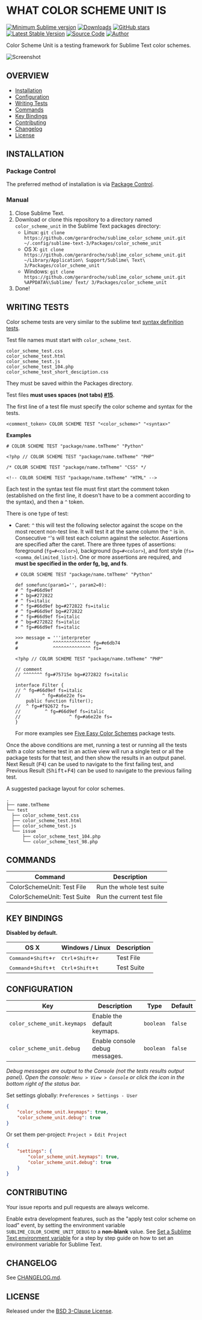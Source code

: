 # WHAT COLOR SCHEME UNIT IS

[![Minimum Sublime version](https://img.shields.io/badge/sublime-%3E%3D%203.0-brightgreen.svg?style=flat-square)](https://sublimetext.com) [![Downloads](https://img.shields.io/packagecontrol/dt/color_scheme_unit.svg?style=flat-square)](https://packagecontrol.io/packages/color_scheme_unit) [![GitHub stars](https://img.shields.io/github/stars/gerardroche/sublime_color_scheme_unit.svg?style=flat-square)](https://github.com/gerardroche/sublime_color_scheme_unit/stargazers) [![Latest Stable Version](https://img.shields.io/github/tag/gerardroche/sublime_color_scheme_unit.svg?style=flat-square&label=packagecontrol)](https://github.com/gerardroche/sublime_color_scheme_unit/tags) [![Source Code](https://img.shields.io/badge/source-GitHub-blue.svg?style=flat-square)](https://github.com/gerardroche/sublime_color_scheme_unit) [![Author](https://img.shields.io/badge/author-@gerardroche-blue.svg?style=flat-square)](https://twitter.com/gerardroche)

Color Scheme Unit is a testing framework for Sublime Text color schemes.

![Screenshot](screenshot.png)

## OVERVIEW

* [Installation](#installation)
* [Configuration](#configuration)
* [Writing Tests](#writing-tests)
* [Commands](#commands)
* [Key Bindings](#key-bindings)
* [Contributing](#contributing)
* [Changelog](#changelog)
* [License](#license)

## INSTALLATION

### Package Control

The preferred method of installation is via [Package Control](https://packagecontrol.io/browse/authors/gerardroche).

### Manual

1. Close Sublime Text.
2. Download or clone this repository to a directory named `color_scheme_unit` in the Sublime Text packages directory:
    * Linux: `git clone https://github.com/gerardroche/sublime_color_scheme_unit.git ~/.config/sublime-text-3/Packages/color_scheme_unit`
    * OS X: `git clone https://github.com/gerardroche/sublime_color_scheme_unit.git ~/Library/Application\ Support/Sublime\ Text\ 3/Packages/color_scheme_unit`
    * Windows: `git clone https://github.com/gerardroche/sublime_color_scheme_unit.git %APPDATA%\Sublime/ Text/ 3/Packages/color_scheme_unit`
3. Done!

## WRITING TESTS

Color scheme tests are very similar to the sublime text [syntax definition tests](https://www.sublimetext.com/docs/3/syntax.html).

Test file names must start with `color_scheme_test`.

```
color_scheme_test.css
color_scheme_test.html
color_scheme_test.js
color_scheme_test_104.php
color_scheme_test_short_desciption.css
```

They must be saved within the Packages directory.

Test files **must uses spaces (not tabs) [#15](https://github.com/gerardroche/sublime_color_scheme_unit/issues/15)**.

The first line of a test file must specify the color scheme and syntax for the tests.

```
<comment_token> COLOR SCHEME TEST "<color_scheme>" "<syntax>"
```

**Examples**

```
# COLOR SCHEME TEST "package/name.tmTheme" "Python"
```

```
<?php // COLOR SCHEME TEST "package/name.tmTheme" "PHP"
```

```
/* COLOR SCHEME TEST "package/name.tmTheme" "CSS" */
```

```
<!-- COLOR SCHEME TEST "package/name.tmTheme" "HTML" -->
```

Each test in the syntax test file must first start the comment token (established on the first line, it doesn't have to be a comment according to the syntax), and then a `^` token.

There is one type of test:

* Caret: `^` this will test the following selector against the scope on the most recent non-test line. It will test it at the same column the `^` is in. Consecutive `^`'s will test each column against the selector. Assertions are specified after the caret. There are three types of assertions: foreground (`fg=#<color>`), background (`bg=#<color>`), and font style (`fs=<comma_delimited_list>`). One or more assertions are required, and **must be specified in the order fg, bg, and fs**.

    ```
    # COLOR SCHEME TEST "package/name.tmTheme" "Python"

    def somefunc(param1='', param2=0):
    # ^ fg=#66d9ef
    # ^ bg=#272822
    # ^ fs=italic
    # ^ fg=#66d9ef bg=#272822 fs=italic
    # ^ fg=#66d9ef bg=#272822
    # ^ fg=#66d9ef fs=italic
    # ^ bg=#272822 fs=italic
    # ^ fg=#66d9ef fs=italic

    >>> message = '''interpreter
    #             ^^^^^^^^^^^^^^ fg=#e6db74
    #             ^^^^^^^^^^^^^^ fs=
    ```

    ```
    <?php // COLOR SCHEME TEST "package/name.tmTheme" "PHP"

    // comment
    // ^^^^^^^ fg=#75715e bg=#272822 fs=italic

    interface Filter {
    // ^ fg=#66d9ef fs=italic
    //        ^ fg=#a6e22e fs=
        public function filter();
    //  ^ fg=#f92672 fs=
    //         ^ fg=#66d9ef fs=italic
    //                  ^ fg=#a6e22e fs=
    }
    ```

    For more examples see [Five Easy Color Schemes](https://github.com/gerardroche/sublime_five_easy_color_schemes) package tests.

Once the above conditions are met, running a test or running all the tests with a color scheme test in an active view will run a single test or all the package tests for that test, and then show the results in an output panel. Next Result (<kbd>F4</kbd>) can be used to navigate to the first failing test, and Previous Result (<kbd>Shift</kbd>+<kbd>F4</kbd>) can be used to navigate to the previous failing test.

A suggested package layout for color schemes.

    .
    ├── name.tmTheme
    └── test
      ├── color_scheme_test.css
      ├── color_scheme_test.html
      ├── color_scheme_test.js
      └── issue
          ├── color_scheme_test_104.php
          └── color_scheme_test_98.php

## COMMANDS

Command | Description
------- | -----------
ColorSchemeUnit: Test File | Run the whole test suite
ColorSchemeUnit: Test Suite | Run the current test file

## KEY BINDINGS

**Disabled by default.**

OS X | Windows / Linux | Description
-----|-----------------|------------
<kbd>Command</kbd>+<kbd>Shift</kbd>+<kbd>r</kbd> | <kbd>Ctrl</kbd>+<kbd>Shift</kbd>+<kbd>r</kbd> | Test File
<kbd>Command</kbd>+<kbd>Shift</kbd>+<kbd>t</kbd> | <kbd>Ctrl</kbd>+<kbd>Shift</kbd>+<kbd>t</kbd> | Test Suite

## CONFIGURATION

Key | Description | Type | Default
----|-------------|------|--------
`color_scheme_unit.keymaps` | Enable the default keymaps. | `boolean` | `false`
`color_scheme_unit.debug` | Enable console debug messages. | `boolean` | `false`

*Debug messages are output to the Console (not the tests results output panel). Open the console: `Menu > View > Console` or click the icon in the bottom right of the status bar.*

Set settings globally: `Preferences > Settings - User`

```json
{
    "color_scheme_unit.keymaps": true,
    "color_scheme_unit.debug": true
}
```

Or set them per-project: `Project > Edit Project`

```json
{
    "settings": {
        "color_scheme_unit.keymaps": true,
        "color_scheme_unit.debug": true
    }
}
```

## CONTRIBUTING

Your issue reports and pull requests are always welcome.

Enable extra development features, such as the "apply test color scheme on load" event, by setting the environment variable `SUBLIME_COLOR_SCHEME_UNIT_DEBUG` to a **non-blank** value. See [Set a Sublime Text environment variable](https://github.com/gerardroche/sublime-phpunit#debugging) for a step by step guide on how to set an environment variable for Sublime Text.

## CHANGELOG

See [CHANGELOG.md](CHANGELOG.md).

## LICENSE

Released under the [BSD 3-Clause License](LICENSE).
